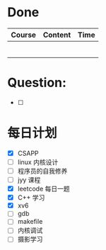 # Done
| Course | Content | Time |
| ------ | ------- | ---- |
|        |         |      |
|        |         |      |
|        |         |      |
|        |         |      |
|        |         |      |
|        |         |      |

# Question:
- [ ]  

# 每日计划

- [x] CSAPP
- [ ] linux 内核设计
- [ ] 程序员的自我修养
- [ ] jyy 课程
- [x] leetcode 每日一题
- [x] C++ 学习
- [x] xv6
- [ ] gdb
- [ ] makefile
- [ ] 内核调试
- [ ] 摄影学习